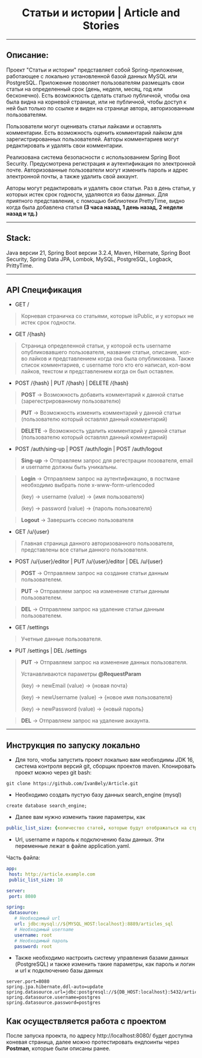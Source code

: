 # <h1 align="center">Статьи и истории | Article and Stories</h1>
***
## Описание:
Проект "Статьи и истории" представляет собой Spring-приложение, работающее с локально установленной базой данных MySQL или PostgreSQL. Приложение позволяет пользователям размещать свои статьи на определенный срок (день, неделя, месяц, год или бесконечно). Есть возможность сделать статью публичной, чтобы она была видна на корневой странице, или не публичной, чтобы доступ к ней был только по ссылке и виден на странице автора, авторизованным пользователям.

Пользователи могут оценивать статьи лайками и оставлять комментарии. Есть возможность оценить комментарий лайком для зарегистрированных пользователей. Авторы комментариев могут редактировать и удалять свои комментарии.

Реализована система безопасности с использованием Spring Boot Security. Предусмотрена регистрация и аутентификация по электронной почте. Авторизованные пользователи могут изменить пароль и адрес электронной почты, а также удалить свой аккаунт.

Авторы могут редактировать и удалять свои статьи. Раз в день статьи, у которых истек срок годности, удаляются из базы данных.
Для приятного представления, с помощью библиотеки PrettyTime, видно когда была добавлена статья **(3 часа назад, 1 день назад, 2 недели назад и тд.)**
***
## Stack:
Java версии 21, Spring Boot версии 3.2.4, Maven, Hibernate, Spring Boot Security, Spring Data JPA, Lombok, MySQL, PostgreSQL, Logback, PrittyTime.
***
## API Спецификация

* GET /

> Корневая страничка со статьями, которые isPublic, и у которых не истек срок годности.

* GET /{hash}

> Страница определенной статьи, у которой есть username опубликовавшего пользователя, название статьи, описание, кол-во лайков и представлением когда она была опубликована.
> Также список комментариев, с username того кто его написал, кол-вом лайков, текстом и представлением когда он был оставлен. 

* POST /{hash} | PUT /{hash} | DELETE /{hash}

> **POST** -> Возможность добавить комментарий к данной статье (зарегестрированному пользователю)

> **PUT** -> Возможность изменить комментарий у данной статьи (пользователю который оставлял данный комментарий)

> **DELETE** -> Возможность удалить комментарий у данной статьи (пользователю который оставлял данный комментарий)


* POST /auth/sing-up | POST /auth/login | POST /auth/logout
> **Sing-up** -> Отправляем запрос для регестрации позователя, email и username должны быть уникальны.

> **Login** -> Отправляем запрос на аутентификацию, в постмане необходимо выбрать поле x-www-form-urlencoded
> 
> (key) -> username (value) -> {имя пользователя}
>
> (key) -> password (value) -> {пароль пользователя}

> **Logout** -> Завершить ссесию пользователя

* GET /u/{user}
> Главная страница данного авторизованного пользователя, представлены все статьи данного пользователя.

* POST /u/{user}/editor | PUT /u/{user}/editor | DEL /u/{user}

> **POST** -> Отправляем запрос на создание статьи данным пользователем.

> **PUT** -> Отправляем запрос на изменение статьи данным пользователем.

> **DEL** -> Отправляем запрос на удаление статьи данным пользователем.

* GET /settings
> Учетные данные пользователя.

* PUT /settings | DEL /settings

> **PUT** -> Отправляем запрос на изменение данных пользователя.
> 
> Устанавливаются параметры **@RequestParam**
>
> (key) -> newEmail (value) -> {новая почта}
>
> (key) -> newUsername (value) -> {новое имя пользователя}
> 
> (key) -> newPassword (value) -> {новый пароль}

> **DEL** -> Отправляем запрос на удаление аккаунта.

***

## Инструкция по запуску локально
* Для того, чтобы запустить проект локально вам необходимы JDK 16, система контроля версий git, сборщик проектов maven.
  Клонировать проект можно через git bash:

 ``` 
git clone https://github.com/IvanBely/Article.git
 ```
* Необходимо создать пустую базу данных search_engine (mysql)
``` roomsql
create database search_engine;
 ```

* Далее вам нужно изменить такие параметры, как 
``` yaml
public_list_size: {количество статей, которые будут отображаться на странице}
```
* Url, username и пароль к подключению базы данных. Эти переменные лежат в файле application.yaml.

Часть файла:
 ``` yaml
app:
  host: http://article.example.com
  public_list_size: 10

server:
  port: 8080

spring:
  datasource:
    # Необходимый url
    url: jdbc:mysql://${MYSQL_HOST:localhost}:8889/articles_sql
    # Необходимый username
    username: root
    # Необходимый пароль
    password: root

``` 
* Также необходимо настроить систему управления базами данных (PostgreSQL) и также изменить такие параметры, как пароль и логин и url к подключению базы данных
 ``` properties
server.port=8080
spring.jpa.hibernate.ddl-auto=update
spring.datasource.url=jdbc:postgresql://${DB_HOST:localhost}:5432/articles_sql
spring.datasource.username=postgres
spring.datasource.password=postgres
```
## Как осуществляется работа с проектом
После запуска проекта, по адресу http://localhost:8080/ будет доступна коневая страница, далее можно протестировать ендпоинты через **Postman**, которые были описаны ранее.
